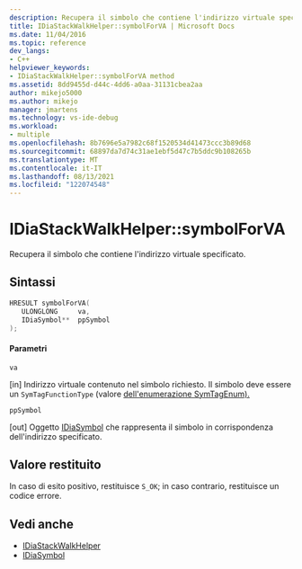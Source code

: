 ```yaml
---
description: Recupera il simbolo che contiene l'indirizzo virtuale specificato.
title: IDiaStackWalkHelper::symbolForVA | Microsoft Docs
ms.date: 11/04/2016
ms.topic: reference
dev_langs:
- C++
helpviewer_keywords:
- IDiaStackWalkHelper::symbolForVA method
ms.assetid: 8dd9455d-d44c-4dd6-a0aa-31131cbea2aa
author: mikejo5000
ms.author: mikejo
manager: jmartens
ms.technology: vs-ide-debug
ms.workload:
- multiple
ms.openlocfilehash: 8b7696e5a7982c68f1520534d41473ccc3b89d68
ms.sourcegitcommit: 68897da7d74c31ae1ebf5d47c7b5ddc9b108265b
ms.translationtype: MT
ms.contentlocale: it-IT
ms.lasthandoff: 08/13/2021
ms.locfileid: "122074548"
---
```

# <a name="idiastackwalkhelpersymbolforva"></a>IDiaStackWalkHelper::symbolForVA
Recupera il simbolo che contiene l'indirizzo virtuale specificato.

## <a name="syntax"></a>Sintassi

```C++
HRESULT symbolForVA( 
   ULONGLONG     va,
   IDiaSymbol**  ppSymbol
);
```

#### <a name="parameters"></a>Parametri
 `va`

[in] Indirizzo virtuale contenuto nel simbolo richiesto. Il simbolo deve essere un `SymTagFunctionType` (valore [dell'enumerazione SymTagEnum).](../../debugger/debug-interface-access/symtagenum.md)

 `ppSymbol`

[out] Oggetto [IDiaSymbol](../../debugger/debug-interface-access/idiasymbol.md) che rappresenta il simbolo in corrispondenza dell'indirizzo specificato.

## <a name="return-value"></a>Valore restituito
 In caso di esito positivo, restituisce `S_OK`; in caso contrario, restituisce un codice errore.

## <a name="see-also"></a>Vedi anche
- [IDiaStackWalkHelper](../../debugger/debug-interface-access/idiastackwalkhelper.md)
- [IDiaSymbol](../../debugger/debug-interface-access/idiasymbol.md)
